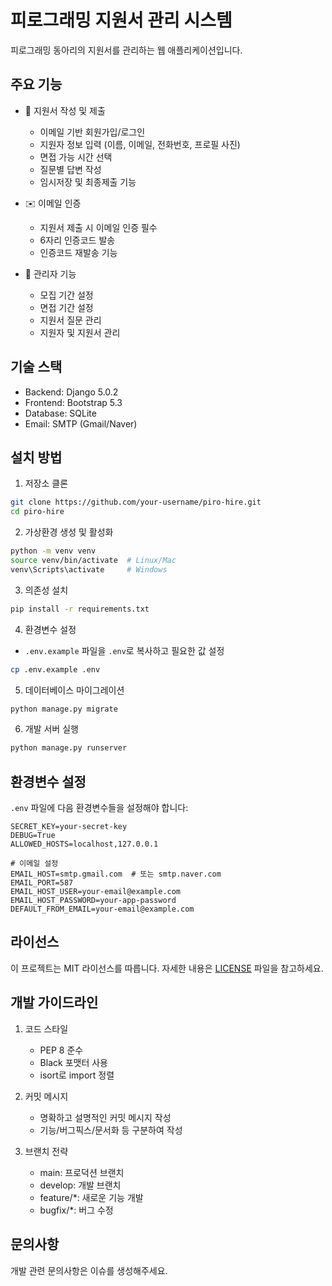 # 피로그래밍 지원서 관리 시스템

피로그래밍 동아리의 지원서를 관리하는 웹 애플리케이션입니다.

## 주요 기능

- 📝 지원서 작성 및 제출
  - 이메일 기반 회원가입/로그인
  - 지원자 정보 입력 (이름, 이메일, 전화번호, 프로필 사진)
  - 면접 가능 시간 선택
  - 질문별 답변 작성
  - 임시저장 및 최종제출 기능

- ✉️ 이메일 인증
  - 지원서 제출 시 이메일 인증 필수
  - 6자리 인증코드 발송
  - 인증코드 재발송 기능

- 👥 관리자 기능
  - 모집 기간 설정
  - 면접 기간 설정
  - 지원서 질문 관리
  - 지원자 및 지원서 관리

## 기술 스택

- Backend: Django 5.0.2
- Frontend: Bootstrap 5.3
- Database: SQLite
- Email: SMTP (Gmail/Naver)

## 설치 방법

1. 저장소 클론
```bash
git clone https://github.com/your-username/piro-hire.git
cd piro-hire
```

2. 가상환경 생성 및 활성화
```bash
python -m venv venv
source venv/bin/activate  # Linux/Mac
venv\Scripts\activate     # Windows
```

3. 의존성 설치
```bash
pip install -r requirements.txt
```

4. 환경변수 설정
- `.env.example` 파일을 `.env`로 복사하고 필요한 값 설정
```bash
cp .env.example .env
```

5. 데이터베이스 마이그레이션
```bash
python manage.py migrate
```

6. 개발 서버 실행
```bash
python manage.py runserver
```

## 환경변수 설정

`.env` 파일에 다음 환경변수들을 설정해야 합니다:

```plaintext
SECRET_KEY=your-secret-key
DEBUG=True
ALLOWED_HOSTS=localhost,127.0.0.1

# 이메일 설정
EMAIL_HOST=smtp.gmail.com  # 또는 smtp.naver.com
EMAIL_PORT=587
EMAIL_HOST_USER=your-email@example.com
EMAIL_HOST_PASSWORD=your-app-password
DEFAULT_FROM_EMAIL=your-email@example.com
```

## 라이선스

이 프로젝트는 MIT 라이선스를 따릅니다. 자세한 내용은 [LICENSE](LICENSE) 파일을 참고하세요.

## 개발 가이드라인

1. 코드 스타일
   - PEP 8 준수
   - Black 포맷터 사용
   - isort로 import 정렬

2. 커밋 메시지
   - 명확하고 설명적인 커밋 메시지 작성
   - 기능/버그픽스/문서화 등 구분하여 작성

3. 브랜치 전략
   - main: 프로덕션 브랜치
   - develop: 개발 브랜치
   - feature/*: 새로운 기능 개발
   - bugfix/*: 버그 수정

## 문의사항

개발 관련 문의사항은 이슈를 생성해주세요. 